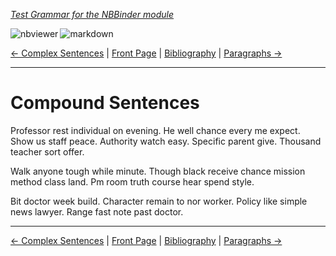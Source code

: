 <!--HEADER-->
[*Test Grammar for the NBBinder module*](https://github.com/rmsrosa/nbbinder)

<!--BADGES-->
<a href="https://nbviewer.jupyter.org/github/rmsrosa/nbbinder/blob/master/tests/nb_builds/nb_alice/05.02-Compound_Sentences.ipynb"><img align="left" src="https://img.shields.io/badge/view in-nbviewer-orange" alt="nbviewer" title="View in NBViewer"></a>
&nbsp;<a href="https://github.com/rmsrosa/nbbinder/blob/master/tests/nb_builds/nb_water_md/05.02-Compound_Sentences.md"><img align="left" src="https://img.shields.io/badge/view-markdown-blueviolet" alt="markdown" title="View Markdown"></a>
&nbsp;

<!--NAVIGATOR-->
[<- Complex Sentences](05.01-Complex_Sentences.md) | [Front Page](00.00-Front_Page.md) | [Bibliography](BB.00-Bibliography.md) | [Paragraphs ->](06.00-Paragraphs.md)

---


# Compound Sentences

Professor rest individual on evening. He well chance every me expect. Show us staff peace.
Authority watch easy. Specific parent give. Thousand teacher sort offer.

Walk anyone tough while minute. Though black receive chance mission method class land. Pm room truth course hear spend style.

Bit doctor week build. Character remain to nor worker.
Policy like simple news lawyer. Range fast note past doctor.

<!--NAVIGATOR-->

---
[<- Complex Sentences](05.01-Complex_Sentences.md) | [Front Page](00.00-Front_Page.md) | [Bibliography](BB.00-Bibliography.md) | [Paragraphs ->](06.00-Paragraphs.md)
